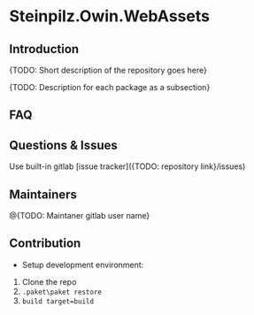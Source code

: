 # Steinpilz.Owin.WebAssets

## Introduction
{TODO: Short description of the repository goes here}

{TODO: Description for each package as a subsection}

## FAQ

## Questions & Issues

Use built-in gitlab [issue tracker]({TODO: repository link}/issues)

## Maintainers
@{TODO: Maintaner gitlab user name}

## Contribution

* Setup development environment:

1. Clone the repo
2. ```.paket\paket restore``` 
3. ```build target=build```

